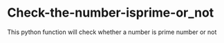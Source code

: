 # Check-the-number-isprime-or_not

This python function will check whether a number is prime number or not
